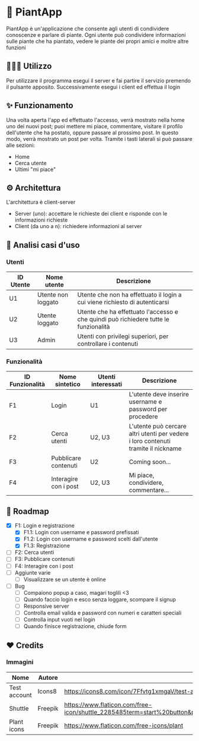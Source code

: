 # 🌵 PiantApp
<!--Hai mai voluto--> 
PiantApp è un'applicazione che consente agli utenti di condividere conoscenze e parlare di piante. Ogni utente può condividere informazioni sulle piante che ha piantato, vedere le piante dei propri amici e moltre altre funzioni

## 👷🏻‍♂️ Utilizzo
Per utilizzare il programma esegui il server e fai partire il servizio premendo il pulsante apposito. Successivamente esegui i client ed effettua il login

## ✨ Funzionamento
Una volta aperta l'app ed effettuato l'accesso, verrà mostrato nella home uno dei nuovi post; puoi mettere mi piace, commentare, visitare il profilo dell'utente che ha postato, oppure passare al prossimo post. In questo modo, verrà mostrato un post per volta.
Tramite i tasti laterali si può passare alle sezioni:
  - Home
  - Cerca utente
  - Ultimi "mi piace"

## ⚙️ Architettura
L'architettura è client-server
* Server (uno): accettare le richieste dei client e risponde con le informazioni richieste
* Client (da uno a n): richiedere informazioni al server

## 🔎 Analisi casi d'uso 

### Utenti
| ID Utente | Nome utente        | Descrizione                                                                          |
| --------- | ------------------ | ---------------------------------------------------------------------------          |
| U1        | Utente non loggato | Utente che non ha effettuato il login a cui viene richiesto di autenticarsi          |
| U2        | Utente loggato     | Utente che ha effettuato l'accesso e che quindi può richiedere tutte le funzionalità |
| U3        | Admin              | Utenti con privilegi superiori, per controllare i contenuti                          |

### Funzionalità
| ID Funzionalità | Nome sintetico        | Utenti interessati | Descrizione                                                                       |
| --------------- | --------------------- | ------------------ | --------------------------------------------------------------------------------- |
| F1              | Login                 | U1                 | L'utente deve inserire username e password per procedere                          |
| F2              | Cerca utenti          | U2, U3             | L'utente può cercare altri utenti per vedere i loro contenuti tramite il nickname |
| F3              | Pubblicare contenuti  | U2                 | Coming soon...                                                                    |
| F4              | Interagire con i post | U2, U3             | Mi piace, condividere, commentare...                                              |

## 🚀 Roadmap
- [X] F1: Login e registrazione
  - [X] F1.1: Login con username e password prefissati
  - [X] F1.2: Login con username e password scelti dall'utente
  - [X] F1.3: Registrazione
- [ ] F2: Cerca utenti
- [ ] F3: Pubblicare contenuti
- [ ] F4: Interagire con i post
- [ ] Aggiunte varie
  - [ ] Visualizzare se un utente è online
- [ ] Bug
  - [ ] Compaiono popup a caso, magari toglili <3
  - [ ] Quando faccio login e esco senza loggare, scompare il signup
  - [ ] Responsive server
  - [ ] Controlla email valida e password con numeri e caratteri speciali
  - [ ] Controlla input vuoti nel login
  - [ ] Quando finisce registrazione, chiude form

## ❤️ Credits
### Immagini
| Nome            | Autore          | Link                                              |
| --------------- | --------------- | ------------------------------------------------- |
| Test account    | Icons8          | https://icons8.com/icon/7Ffvtg1xmgaV/test-account |
| Shuttle         | Freepik         | https://www.flaticon.com/free-icon/shuttle_2285485term=start%20button&page=1&position=1&page=1&position=1&related_id=2285485&origin=tag | 
| Plant icons	| Freepik		| https://www.flaticon.com/free-icons/plant
